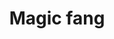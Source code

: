 ---
layout: item
title: Magic fang
item-id: 12932
datatable: true
id: 12932
name: "Magic fang"
members: true
lowalch: 40800
highalch: 61200
examine: "This can be attached to a Staff of the Dead or a Trident of the Seas."
monsters:
  - id: 2042
    name: "Zulrah"
    members: true
    combat_level: 725
    wiki_url: "https://oldschool.runescape.wiki/w/Zulrah#Serpentine"
    drops:
      - quantity: "1"
        rarity: 0.0009765625
    image: "https://oldschool.runescape.wiki/images/thumb/b/bc/Zulrah_%28serpentine%29.png/250px-Zulrah_%28serpentine%29.png?29a54"
---